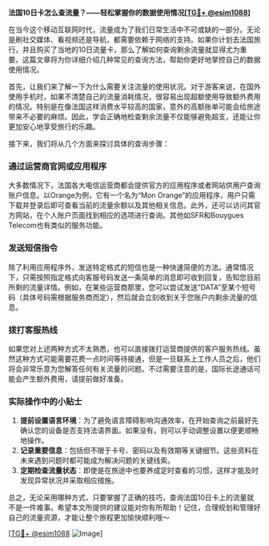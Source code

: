 **法国10日卡怎么查流量？——轻松掌握你的数据使用情况[[TG💪+ @esim1088](https://t.me/s/esim1088)]**

在当今这个移动互联网时代，流量成为了我们日常生活中不可或缺的一部分。无论是刷社交媒体、看视频还是导航，都需要依赖于网络的支持。如果你计划去法国旅行，并且购买了当地的10日流量卡，那么了解如何查询剩余流量就显得尤为重要。这篇文章将为你详细介绍几种常见的查询方法，帮助你更好地掌控自己的数据使用情况。

首先，让我们来了解一下为什么需要关注流量的使用状况。对于游客来说，在国外使用手机时，如果不清楚自己的流量消耗情况，很容易出现超额使用导致额外费用的情况。特别是在像法国这样消费水平较高的国家，意外的高额账单可能会给旅途带来不必要的麻烦。因此，学会正确地检查剩余流量不仅能够避免超支，还能让你更加安心地享受旅行的乐趣。

接下来，我们将从几个方面来探讨具体的查询步骤：

### 通过运营商官网或应用程序

大多数情况下，法国各大电信运营商都会提供官方的应用程序或者网站供用户查询账户信息。以Orange为例，它有一个名为“Mon Orange”的应用程序，用户只需下载并登录后即可查看当前的流量余额以及其他相关信息。此外，还可以访问其官方网站，在个人账户页面找到相应的选项进行查询。其他如SFR和Bouygues Telecom也有类似的服务功能。

### 发送短信指令

除了利用应用程序外，发送特定格式的短信也是一种快速简便的方法。通常情况下，只需按照指定格式向客服号码发送一条简单的消息即可收到回复，告知您目前所剩的流量详情。例如，在某些运营商那里，您可以尝试发送“DATA”至某个短号码（具体号码需根据服务商而定），然后就会立刻收到关于您账户内剩余流量的信息。

### 拨打客服热线

如果您对上述两种方式不太熟悉，也可以直接拨打运营商提供的客户服务热线。虽然这种方式可能需要花费一点时间等待接通，但是一旦联系上工作人员之后，他们将会非常乐意为您解答任何有关流量的问题。不过需要注意的是，国际长途通话可能会产生额外费用，请提前做好准备。

### 实际操作中的小贴士

1. **提前设置语言环境**：为了避免语言障碍影响沟通效率，在开始查询之前最好先确认您的设备是否支持法语界面。如果没有，则可以手动调整设置以便更顺畅地操作。
2. **记录重要信息**：包括但不限于卡号、密码以及有效期等关键细节。这些资料在未来遇到问题时都可能成为解决问题的关键线索。
3. **定期检查流量状态**：即使是在旅途中也要养成定时查看的习惯，这样才能及时发现异常状况并采取相应措施。

总之，无论采用哪种方式，只要掌握了正确的技巧，查询法国10日卡上的流量就不是一件难事。希望本文所提供的建议能对你有所帮助！记住，合理规划和管理好自己的流量资源，才能让整个旅程更加愉快顺利哦～

[[TG💪+ @esim1088](https://t.me/s/esim1088) ![Image](https://i.postimg.cc/4NQfJmqS/Snipaste-2025-05-13-00-14-12.png)]